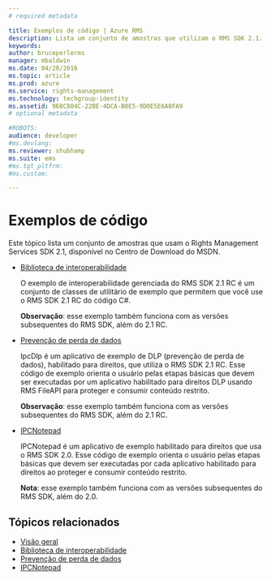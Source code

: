 ```yaml
---
# required metadata

title: Exemplos de código | Azure RMS
description: Lista um conjunto de amostras que utilizam o RMS SDK 2.1.
keywords:
author: bruceperlerms
manager: mbaldwin
ms.date: 04/28/2016
ms.topic: article
ms.prod: azure
ms.service: rights-management
ms.technology: techgroup-identity
ms.assetid: 968C804C-22BE-4DCA-B0E5-9D0E5E6A0FA9
# optional metadata

#ROBOTS:
audience: developer
#ms.devlang:
ms.reviewer: shubhamp
ms.suite: ems
#ms.tgt_pltfrm:
#ms.custom:

---
```


# Exemplos de código

Este tópico lista um conjunto de amostras que usam o Rights Management Services SDK 2.1, disponível no Centro de Download do MSDN.

- [Biblioteca de interoperabilidade](https://Code.MSDN.Microsoft.Com/AD-RMS-SDK-20-Interop-eb3fbce7)

  O exemplo de interoperabilidade gerenciada do RMS SDK 2.1 RC é um conjunto de classes de utilitário de exemplo que permitem que você use o RMS SDK 2.1 RC do código C#.

  **Observação**: esse exemplo também funciona com as versões subsequentes do RMS SDK, além do 2.1 RC.

- [Prevenção de perda de dados](https://Code.MSDN.Microsoft.Com/IpcDlp-Sample-Application-d30bb99d)

  IpcDlp é um aplicativo de exemplo de DLP (prevenção de perda de dados), habilitado para direitos, que utiliza o RMS SDK 2.1 RC. Esse código de exemplo orienta o usuário pelas etapas básicas que devem ser executadas por um aplicativo habilitado para direitos DLP usando RMS FileAPI para proteger e consumir conteúdo restrito.

  **Observação**: esse exemplo também funciona com as versões subsequentes do RMS SDK, além do 2.1 RC.

- [IPCNotepad](https://Code.MSDN.Microsoft.Com/IPCNotepad-Sample-f67dae80)

  IPCNotepad é um aplicativo de exemplo habilitado para direitos que usa o RMS SDK 2.0. Esse código de exemplo orienta o usuário pelas etapas básicas que devem ser executadas por cada aplicativo habilitado para direitos ao proteger e consumir conteúdo restrito.

  **Nota**: esse exemplo também funciona com as versões subsequentes do RMS SDK, além do 2.0.
 
## Tópicos relacionados

* [Visão geral](ad-rms-overview.md)
* [Biblioteca de interoperabilidade](https://Code.MSDN.Microsoft.Com/AD-RMS-SDK-20-Interop-eb3fbce7)
* [Prevenção de perda de dados](https://Code.MSDN.Microsoft.Com/IpcDlp-Sample-Application-d30bb99d)
* [IPCNotepad](https://Code.MSDN.Microsoft.Com/IPCNotepad-Sample-f67dae80)
 

 


<!--HONumber=Apr16_HO4-->



